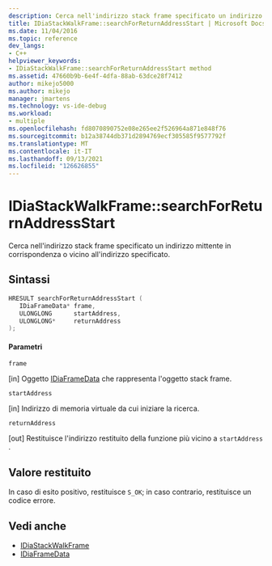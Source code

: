 ```yaml
---
description: Cerca nell'indirizzo stack frame specificato un indirizzo mittente in corrispondenza o vicino all'indirizzo specificato.
title: IDiaStackWalkFrame::searchForReturnAddressStart | Microsoft Docs
ms.date: 11/04/2016
ms.topic: reference
dev_langs:
- C++
helpviewer_keywords:
- IDiaStackWalkFrame::searchForReturnAddressStart method
ms.assetid: 47660b9b-6e4f-4dfa-88ab-63dce28f7412
author: mikejo5000
ms.author: mikejo
manager: jmartens
ms.technology: vs-ide-debug
ms.workload:
- multiple
ms.openlocfilehash: fd8070890752e08e265ee2f526964a871e848f76
ms.sourcegitcommit: b12a38744db371d2894769ecf305585f9577792f
ms.translationtype: MT
ms.contentlocale: it-IT
ms.lasthandoff: 09/13/2021
ms.locfileid: "126626855"
---
```

# <a name="idiastackwalkframesearchforreturnaddressstart"></a>IDiaStackWalkFrame::searchForReturnAddressStart
Cerca nell'indirizzo stack frame specificato un indirizzo mittente in corrispondenza o vicino all'indirizzo specificato.

## <a name="syntax"></a>Sintassi

```C++
HRESULT searchForReturnAddressStart ( 
   IDiaFrameData* frame,
   ULONGLONG      startAddress,
   ULONGLONG*     returnAddress
);
```

#### <a name="parameters"></a>Parametri
 `frame`

[in] Oggetto [IDiaFrameData](../../debugger/debug-interface-access/idiaframedata.md) che rappresenta l'oggetto stack frame.

 `startAddress`

[in] Indirizzo di memoria virtuale da cui iniziare la ricerca.

 `returnAddress`

[out] Restituisce l'indirizzo restituito della funzione più vicino a `startAddress` .

## <a name="return-value"></a>Valore restituito
 In caso di esito positivo, restituisce `S_OK`; in caso contrario, restituisce un codice errore.

## <a name="see-also"></a>Vedi anche
- [IDiaStackWalkFrame](../../debugger/debug-interface-access/idiastackwalkframe.md)
- [IDiaFrameData](../../debugger/debug-interface-access/idiaframedata.md)
